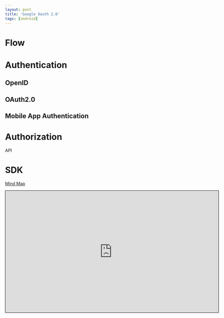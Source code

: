 ```yaml
---
layout: post
title: 'Google Oauth 2.0'
tags: [android]
---
```


# Flow

# Authentication

## OpenID

## OAuth2.0

## Mobile App Authentication

# Authorization

API

# SDK

<div class="mindmap">
  <p class="heading">
    <a href="http://app.wisemapping.com/c/maps/108563/public">Mind Map</a>
  </p>
  <div class="content">
    <iframe style="width:700px;height:400px;border: 1px solid black" src="http://app.wisemapping.com/c/maps/108563/embed?zoom=1"> </iframe>
  </div>
</div>
